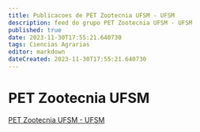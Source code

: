 ```yaml
---
title: Publicacoes de PET Zootecnia UFSM - UFSM
description: feed do grupo PET Zootecnia UFSM - UFSM
published: true
date: 2023-11-30T17:55:21.640730
tags: Ciencias Agrarias
editor: markdown
dateCreated: 2023-11-30T17:55:21.640730
---
```


# PET Zootecnia UFSM
[PET Zootecnia UFSM - UFSM](/grupo/103PETZootecniaUFSMUFSM.md)